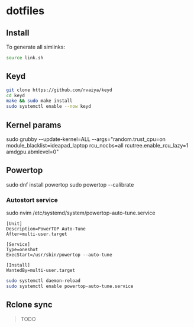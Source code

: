 # dotfiles

## Install

To generate all simlinks:
```bash
source link.sh
```

## Keyd

```bash
git clone https://github.com/rvaiya/keyd
cd keyd
make && sudo make install
sudo systemctl enable --now keyd
```

## Kernel params
sudo grubby --update-kernel=ALL --args="random.trust_cpu=on module_blacklist=ideapad_laptop rcu_nocbs=all rcutree.enable_rcu_lazy=1 amdgpu.abmlevel=0"

## Powertop
sudo dnf install powertop
sudo powertop --calibrate

### Autostort service

sudo nvim /etc/systemd/system/powertop-auto-tune.service

```
[Unit]
Description=PowerTOP Auto-Tune
After=multi-user.target

[Service]
Type=oneshot
ExecStart=/usr/sbin/powertop --auto-tune

[Install]
WantedBy=multi-user.target
```

```bash
sudo systemctl daemon-reload
sudo systemctl enable powertop-auto-tune.service
```

## Rclone sync

> TODO
